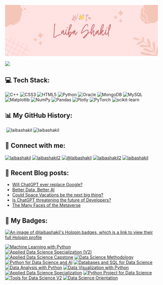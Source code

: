 <img src="header.png">

![](https://komarev.com/ghpvc/?username=laibashakil&style=for-the-badge)

## 💻 Tech Stack:
![C++](https://img.shields.io/badge/c++-%2300599C.svg?style=for-the-badge&logo=c%2B%2B&logoColor=white) ![CSS3](https://img.shields.io/badge/css3-%231572B6.svg?style=for-the-badge&logo=css3&logoColor=white) ![HTML5](https://img.shields.io/badge/html5-%23E34F26.svg?style=for-the-badge&logo=html5&logoColor=white) ![Python](https://img.shields.io/badge/python-3670A0?style=for-the-badge&logo=python&logoColor=ffdd54) ![Oracle](https://img.shields.io/badge/Oracle-F80000?style=for-the-badge&logo=oracle&logoColor=white) ![MongoDB](https://img.shields.io/badge/MongoDB-%234ea94b.svg?style=for-the-badge&logo=mongodb&logoColor=white) ![MySQL](https://img.shields.io/badge/mysql-%2300000f.svg?style=for-the-badge&logo=mysql&logoColor=white) ![Matplotlib](https://img.shields.io/badge/Matplotlib-%23ffffff.svg?style=for-the-badge&logo=Matplotlib&logoColor=black) ![NumPy](https://img.shields.io/badge/numpy-%23013243.svg?style=for-the-badge&logo=numpy&logoColor=white) ![Pandas](https://img.shields.io/badge/pandas-%23150458.svg?style=for-the-badge&logo=pandas&logoColor=white) ![Plotly](https://img.shields.io/badge/Plotly-%233F4F75.svg?style=for-the-badge&logo=plotly&logoColor=white) ![PyTorch](https://img.shields.io/badge/PyTorch-%23EE4C2C.svg?style=for-the-badge&logo=PyTorch&logoColor=white) ![scikit-learn](https://img.shields.io/badge/scikit--learn-%23F7931E.svg?style=for-the-badge&logo=scikit-learn&logoColor=white)

## 📊 My GitHub History:
<p>&nbsp;<img align="center" src="https://github-readme-stats.vercel.app/api?username=laibashakil&show_icons=true&locale=en" alt="laibashakil" />
<img align="center" src="https://github-readme-stats.vercel.app/api/top-langs?username=laibashakil&show_icons=true&locale=en&layout=compact" alt="laibashakil" /></p>

## 🔗 Connect with me:
<p align="left">
<a href="https://linkedin.com/in/laibashakil" target="blank"><img align="center" src="https://raw.githubusercontent.com/rahuldkjain/github-profile-readme-generator/master/src/images/icons/Social/linked-in-alt.svg" alt="laibashakil" height="30" width="40" /></a>
<a href="https://kaggle.com/laibashakil2" target="blank"><img align="center" src="https://raw.githubusercontent.com/rahuldkjain/github-profile-readme-generator/master/src/images/icons/Social/kaggle.svg" alt="laibashakil2" height="30" width="40" /></a>
<a href="https://medium.com/@laibashakil" target="blank"><img align="center" src="https://raw.githubusercontent.com/rahuldkjain/github-profile-readme-generator/master/src/images/icons/Social/medium.svg" alt="@laibashakil" height="30" width="40" /></a>
<a href="https://www.hackerrank.com/laibashakil2" target="blank"><img align="center" src="https://raw.githubusercontent.com/rahuldkjain/github-profile-readme-generator/master/src/images/icons/Social/hackerrank.svg" alt="laibashakil2" height="30" width="40" /></a>
<a href="https://www.leetcode.com/laibashakil" target="blank"><img align="center" src="https://raw.githubusercontent.com/rahuldkjain/github-profile-readme-generator/master/src/images/icons/Social/leet-code.svg" alt="laibashakil" height="30" width="40" /></a>
</p>

## 📝 Recent Blog posts:

<!-- BLOG-POST-LIST:START -->
- [Will ChatGPT ever replace Google?](https://medium.com/@laibashakil2/will-chatgpt-ever-dethrone-google-c0c2d761ab9d?source=rss-9ebbaf021527------2)
- [Better Data, Better AI](https://medium.com/@laibashakil2/better-data-better-ai-58afebf33b43?source=rss-9ebbaf021527------2)
- [Could Space Vacations be the next big thing?](https://medium.com/@laibashakil2/could-space-vacations-be-the-next-big-thing-1f45232345a4?source=rss-9ebbaf021527------2)
- [Is ChatGPT threatening the future of Developers?](https://medium.com/@laibashakil2/is-chatgpt-threatening-the-future-of-developers-601d7309dc73?source=rss-9ebbaf021527------2)
- [The Many Faces of the Metaverse](https://medium.com/@laibashakil2/the-many-faces-of-the-metaverse-358dc15a5164?source=rss-9ebbaf021527------2)
<!-- BLOG-POST-LIST:END -->

## 🏅 My Badges:
[![An image of @laibashakil's Holopin badges, which is a link to view their full Holopin profile](https://holopin.me/laibashakil)](https://holopin.io/@laibashakil)

<!--START_SECTION:badges-->
[![Machine Learning with Python](https://images.credly.com/size/110x110/images/5ae9bf9e-da6e-4cec-82eb-d2b4cfea9751/Machine_Learning_with_Python.png)](http://www.credly.com/badges/de637587-69ac-462d-bad2-24d7b6367985 "Machine Learning with Python")
[![Applied Data Science Specialization (V2)](https://images.credly.com/size/110x110/images/fa32e912-a95a-478b-926f-3b98b586e55c/Adv_Data_Science_Specialization.png)](http://www.credly.com/badges/55fcc902-9778-41b2-ab39-d372bb0ea42a "Applied Data Science Specialization (V2)")
[![Applied Data Science Capstone](https://images.credly.com/size/110x110/images/169512d3-cef6-43e3-bec8-e6af2723a076/image.png)](http://www.credly.com/badges/7b427024-8665-4114-9ac6-9c76c261abcd "Applied Data Science Capstone")
[![Data Science Methodology](https://images.credly.com/size/110x110/images/46defa53-a922-47bd-94ea-b43488f5cd8a/Data_Science_Methodology_Foundational.png)](http://www.credly.com/badges/06efc8da-c0bc-4a80-b789-5559b607b89e "Data Science Methodology")
[![Python for Data Science and AI](https://images.credly.com/size/110x110/images/0571ab1d-f43b-43d9-9c68-8ebd0ebd61b7/Python_for_Data_Sci_and_AI_Foundational.png)](http://www.credly.com/badges/24cfd56f-08de-4831-9693-6ac8e44b3e06 "Python for Data Science and AI")
[![Databases and SQL for Data Science](https://images.credly.com/size/110x110/images/594e0ab7-c864-4d9a-9987-3a903ec3f06a/Cognitive_Class_-_DB_and_SQL_for_Data_Sci.png)](http://www.credly.com/badges/529cb6d9-f770-4210-9905-62b790e076bc "Databases and SQL for Data Science")
[![Data Analysis with Python](https://images.credly.com/size/110x110/images/fa39f4f0-174a-4886-b821-6a37d42b8b3a/Cognitive_Class_-_Data_Analysis_w_Python.png)](http://www.credly.com/badges/2acabcf7-c8c2-4b49-8f83-18598f67aa20 "Data Analysis with Python")
[![Data Visualization with Python](https://images.credly.com/size/110x110/images/76326afb-199d-4250-a74f-01bc86dda118/Cognitive_Class_-_Data_Visual_w_Python.png)](http://www.credly.com/badges/bfc24fe6-b774-49da-aeae-4c3ad33b1ef1 "Data Visualization with Python")
[![Applied Data Science Specialization](https://images.credly.com/size/110x110/images/4a5f4849-54ae-461f-97ad-cb9c9a04eb63/Adv_Data_Science_Specialization.png)](http://www.credly.com/badges/492adf31-49c0-4acd-b2a9-99398da1dc78 "Applied Data Science Specialization")
[![Python Project for Data Science](https://images.credly.com/size/110x110/images/7d06faf8-c754-4ecd-8ab1-2115826b03c6/Python_Project_for_Data_Science.png)](http://www.credly.com/badges/2d6062db-6cf6-439f-bf16-3c2c20da299c "Python Project for Data Science")
[![Tools for Data Science V2](https://images.credly.com/size/110x110/images/1447954e-9923-4703-a647-eac80e5f0682/image.png)](http://www.credly.com/badges/99071721-5c76-40fb-8b30-0a3791ee6508 "Tools for Data Science V2")
[![Data Science Orientation](https://images.credly.com/size/110x110/images/5fc2d535-e716-46c4-881a-f4822b8da0e5/Cognitive_Class_-_What_is_Data_Science.png)](http://www.credly.com/badges/3ea43b3a-e717-4a2d-93ec-03159a3deae4 "Data Science Orientation")
<!--END_SECTION:badges-->

